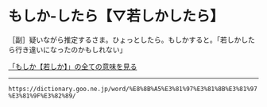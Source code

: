# もしか‐したら【▽若しかしたら】

［副］疑いながら推定するさま。ひょっとしたら。もしかすると。「若しかしたら行き違いになったのかもしれない」

[「もしか【若しか】」の全ての意味を見る](https://dictionary.goo.ne.jp/word/%E8%8B%A5%E3%81%97%E3%81%8B/#jn-219089)

---
`https://dictionary.goo.ne.jp/word/%E8%8B%A5%E3%81%97%E3%81%8B%E3%81%97%E3%81%9F%E3%82%89/`